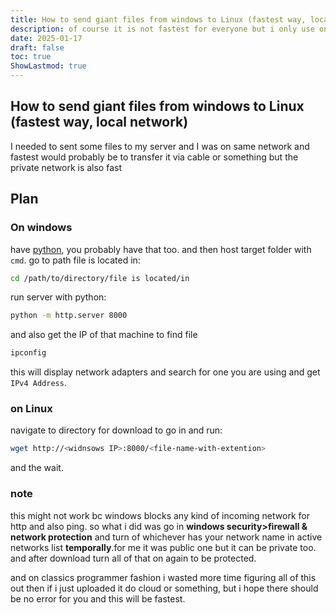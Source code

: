 ```yaml
---
title: How to send giant files from windows to Linux (fastest way, local network)
description: of course it is not fastest for everyone but i only use one thing that needs downloading, python, to host and on Linux wget to receive it
date: 2025-01-17
draft: false
toc: true
ShowLastmod: true
---
```

## How to send giant files from windows to Linux (fastest way, local network)
I needed to sent some files to my server and I was on same network and fastest would probably be to transfer it via cable or something but the private network is also fast

## Plan
### **On windows** 
have [python](https://www.python.org/downloads/), you probably have that too.
and then host target folder with `cmd`. go to path file is located in:
```bash
cd /path/to/directory/file is located/in
```
run server with python:
```bash
python -m http.server 8000    
```
and also get the IP of that machine to find file
```bash
ipconfig 
```
this will display network adapters and search for one you are using and get `IPv4 Address`.

### **on Linux** 
navigate to directory for download to go in and run:
```bash 
wget http://<widnsows IP>:8000/<file-name-with-extention>
```
and the wait.

### note 
this might not work bc windows blocks any kind of incoming network for http and also ping. so what i did was go in **windows security>firewall & network protection** and turn of whichever has your network name in active networks list **temporally**.for me it was public one but it can be private too. and after download turn all of that on again to be protected.   

and on classics programmer fashion  i wasted more time figuring all of this out then if i just uploaded it do cloud or something, but i hope there should be no error for  you and this will be fastest. 